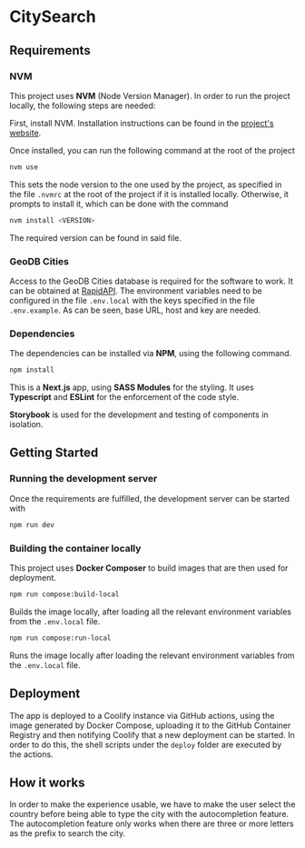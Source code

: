 # CitySearch

## Requirements

### NVM

This project uses **NVM** (Node Version Manager). In order to run the project locally, the following steps are needed:

First, install NVM. Installation instructions can be found in the [project's website](https://github.com/nvm-sh/nvm?tab=readme-ov-file#installing-and-updating).

Once installed, you can run the following command at the root of the project

```bash
nvm use
```

This sets the node version to the one used by the project, as specified in the file `.nvmrc` at the root of the project if it is installed locally. Otherwise, it prompts to install it, which can be done with the command

```bash
nvm install <VERSION>
```

The required version can be found in said file.

### GeoDB Cities

Access to the GeoDB Cities database is required for the software to work. It can be obtained at [RapidAPI](https://rapidapi.com/hub). The environment variables need to be configured in the file
`.env.local` with the keys specified in the file `.env.example`. As can be seen, base URL, host and key are needed.

### Dependencies

The dependencies can be installed via **NPM**, using the following command.

```bash
npm install
```

This is a **Next.js** app, using **SASS Modules** for the styling. It uses **Typescript** and **ESLint** for the enforcement of the code style.

**Storybook** is used for the development and testing of components in isolation.

## Getting Started

### Running the development server

Once the requirements are fulfilled, the development server can be started with

```bash
npm run dev
```

### Building the container locally

This project uses **Docker Composer** to build images that are then used for deployment.

```bash
npm run compose:build-local
```

Builds the image locally, after loading all the relevant environment variables from the `.env.local` file.

```bash
npm run compose:run-local
```

Runs the image locally after loading the relevant environment variables from the `.env.local` file.

## Deployment

The app is deployed to a Coolify instance via GitHub actions, using the image generated by Docker Compose, uploading it to the GitHub Container Registry and then notifying Coolify that a new deployment can be started. In order to do this, the shell scripts under the `deploy` folder are executed by the actions.

## How it works

In order to make the experience usable, we have to make the user select the country before being able to type the city with the autocompletion feature. The autocompletion feature only works when there are three or more letters as the prefix to search the city.

